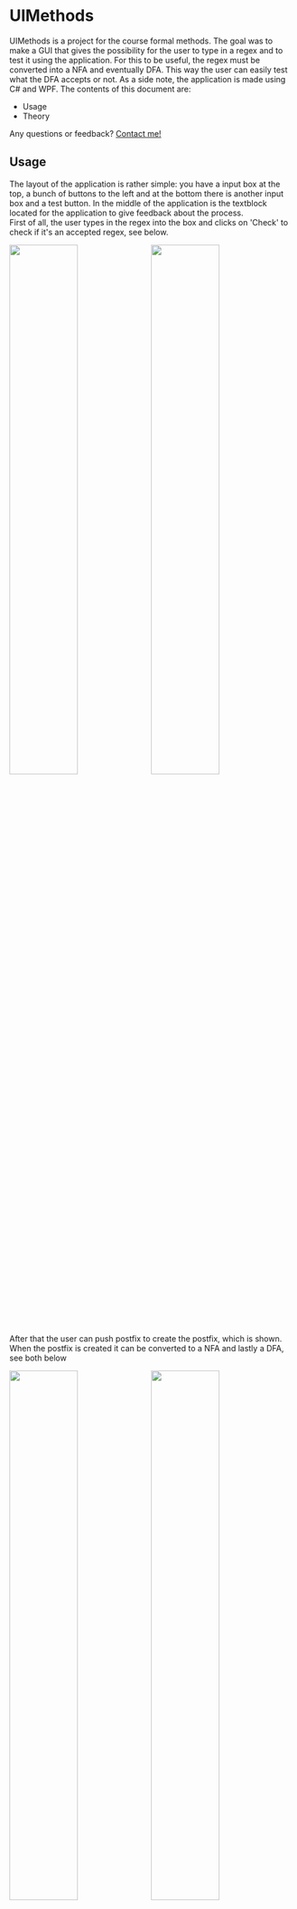 # UIMethods

UIMethods is a project for the course formal methods. The goal was to make a GUI that gives the possibility for the user to type in a regex and to test it using the application. For this to be useful, the regex must be converted into a NFA and eventually DFA. This way the user can easily test what the DFA accepts or not. As a side note, the application is made using C# and WPF. The contents of this document are:
* Usage
* Theory

Any questions or feedback? [Contact me!](mailto:ralf@van-aert.nl)

## Usage

The layout of the application is rather simple: you have a input box at the top, a bunch of buttons to the left and at the bottom there is another input box and a test button. In the middle of the application is the textblock located for the application to give feedback about the process. <br/>
First of all, the user types in the regex into the box and clicks on 'Check' to check if it's an accepted regex, see below.

<img src="Screenshot-Layout.png" width="49%" />

<img src="Screenshot-RegexChecker.png" width="49%"/>

After that the user can push postfix to create the postfix, which is shown. When the postfix is created it can be converted to a NFA and lastly a DFA, see both below

<img src="Screenshot-Postfix.png" width="49%" />

<img src="Screenshot-NFA.png" width="49%" />

<img src="Screenshot-DFA.png" />

For further explaination how the conversion works see the theory section. There is one important feature to note here: the trapstate that is created in the conversion to DFA. To create a valid DFA every input may not, in any circumstance, lead to a dead end. Thus this trapstate is created, see state S6 looping back at itself with every symbol.
<br/>
Lastly testing the acceptor is done with the input box at the bottom.

<img src="Screenshot-Testing.png"  />


## Theory
For this project numerous theories are used. It's important to note that the automaton (N)DFA contains everything:
* Alphabet
* States
    * Startstate(s)
    * Finalstate(s)
* Transitions
    * From state
    * Symbol/epsilon
    * To state

These make up the automaton, but first you must create an automaton. For this the following theories are used:
* Shunting-Yard Algorithm
    * Concatenation for preparation
    * Creates postfix ([Reverse Polish Notation](https://en.wikipedia.org/wiki/Reverse_Polish_notation))
* Thompson Construction
    * Iterate over postfix, creates NFA
* Equivalence NFA to DFA
    * Conversion from NFA to DFA
* Acceptor for regex
    * NFA to accept regex in this GUI

This theory will be a short summarary of the code, but will not include everything. For more explanation, check the code with commentary, consult the internet for theory or [contact me](mailto:ralf@van-aert.nl).
<br/>
<br/>

## Shunting-Yard algorithm
The Shunting-Yard algorithm is used to get rid of parenthesis and arange the regex in such a way that the Thompson Construction can iterate over it from front to back. In this case the characters precede the operators. There is only one preparation to be done before the Shunting-Yard algorithm and that is concatenation. <br/>
Concatenation is normally not shown in a regex. This is because consecutive characters or regex(-parts) are already assumed concatenated if no other operators are applied. For example 'ab' is actually 'a' and 'b' concatenated. For this algorithm '?' is used as concat symbol. The concatenation algorithm won't be discussed, but it works neatly.
Take 'a(a|b)\*b' for example, in this case the concatenation algorithm creates the concatenated regex: 'a?(a|b)\*?b'. This is done because it glues all the regex parts together.<br/>
How this algorithm works can be found in this flow diagram.
<br/>
<img src="shuntingyardalgoritme.jpg" alt="Shunting-Yard Algorithm in a flow diagram"/>
<br/>

In this flow diagram I want to highlight two parts: the section below the "char is ')' " and "precedence operatorStack top higher or equal to char". The first tackles a closing parenthesis case, which is a finishing regex(-part), thus every operator gets pushed until parenthesis opened is found again in stack. The second part is to handle the precedence of operators. This is very similar as to how precedence in mathematics works with '+', '×' and '^2'. The operators in question with their precedence are:

| Operator | Symbol | Precedence |
| -------- | ------ | ---------- |
| Star | * | 2 |
| Plus | + | 2 |
| Concat | ? | 1 |
| Or | \| | 0 |

This rounds up the working of the Shunting-Yard algorithm.

<br/>

## Thompson construction
The Thompson Construction is loosely used here. The part used is to create NFA's for different scenarios. Each scenario has a different solution:
* Symbol
<br/><img src="TC-symbol.jpg" alt="Thompson construction for a symbol">
* Or-operator
<br/><img src="TC-or.jpg" alt="Thompson construction for an or-operator">
* Concatenation
<br/><img src="TC-concat.jpg" alt="Thompson construction for a concatenation">
* Star-operator
<br/><img src="TC-star.jpg" alt="Thompson construction for a star-operator">
* Plus-operator
<br/><img src="TC-plus.jpg" alt="Thompson construction for a plus operator">
<br/>

Every scenario is used in the algorithm. This algorithm iterates from front to back over the postfix and acts accordingly, as shown in the flow diagram below. 

<br/>
<img src="constructthompson.jpg" alt="Thompson construction in a flow diagram"/>
<br/>
<br/>

## Equivalence NFA to DFA
To convert the NFA generated by the Thompson Construction, methods are used to determine epsilon closures and which symbols go to which states. This all starts with the start state:
* Check for each letter in alphabet what possible go to states are (incl. epsilon)
* Add transition to this group of states and push the group of states to the stack
* Nowhere to go? To the trapstate for this symbol
* Repeat if there are (group of) states on the stack

<br/>
Lastly all states are scanned if they contain the previous final state and if so are defined final state. This is the algorithm explained in its simplest of forms possible, since on the big scale it's not that difficult. After all that, all states are ought to be renamed, which is implemented within the Automaton class.

<br/>
<br/>

## Acceptor for regex
Originally I had to use a extern library to check wether or not the regex given was valid, but since I finished my own acceptor I use mine. Only thing I didn't realise at the time was that things could get difficult. This is because my logic doesn't allow for recursion, which isn't a problem until you want to allow as much parenthesis as possible. So I chose for a way to allow n-depth of parenthesis. In the figure below my NFA is presented, which is, essentially, consistent of 3 parts: twice a regex acceptor and a part bridging them with parenthesis. This can be done n-amount of times (current implementation, n = 3). For every n + 1 the parenthesis bridge is created to a new part. After creating this logic I convert the NFA to a DFA using previous logic and you have a working regex acceptor. Only downfall being in this case that you can only have n-amount parenthesis. Still a worthy solution for the application.
<br/>
<img src="regexacceptor.jpg" alt="Regex acceptor as NFA">